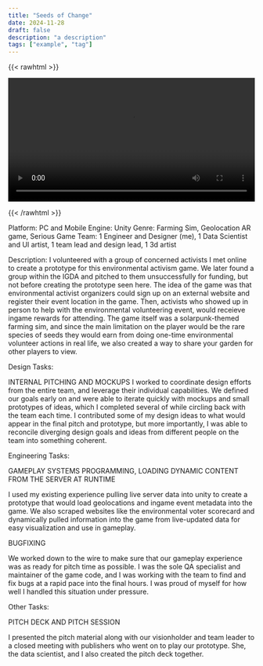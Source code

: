 ```yaml
---
title: "Seeds of Change"
date: 2024-11-28
draft: false
description: "a description"
tags: ["example", "tag"]
---
```


{{< rawhtml >}} 

<video width=100% controls autoplay>
    <source src="/videos/mp4/game-trailer.mp4" type="video/mp4">
    Your browser does not support the video tag.  
</video>

{{< /rawhtml >}}

Platform: PC and Mobile
Engine: Unity
Genre: Farming Sim, Geolocation AR game, Serious Game
Team: 1 Engineer and Designer (me), 1 Data Scientist and UI artist, 1 team lead and design lead, 1 3d artist

Description: I volunteered with a group of concerned activists I met online to create a prototype for this environmental activism game. We later found a group within the IGDA and pitched to them unsuccessfully for funding, but not before creating the prototype seen here. The idea of the game was that environmental activist organizers could sign up on an external website and register their event location in the game. Then, activists who showed up in person to help with the environmental volunteering event, would receieve ingame rewards for attending. The game itself was a solarpunk-themed farming sim, and since the main limitation on the player would be the rare species of seeds they would earn from doing one-time environmental volunteer actions in real life, we also created a way to share your garden for other players to view.

Design Tasks:

INTERNAL PITCHING AND MOCKUPS
I worked to coordinate design efforts from the entire team, and leverage their individual capabilities. We defined our goals early on and were able to iterate quickly with mockups and small prototypes of ideas, which I completed several of while circling back with the team each time. I contributed some of my design ideas to what would appear in the final pitch and prototype, but more importantly, I was able to reconcile diverging design goals and ideas from different people on the team into something coherent.

Engineering Tasks:

GAMEPLAY SYSTEMS PROGRAMMING, LOADING DYNAMIC CONTENT FROM THE SERVER AT RUNTIME

I used my existing experience pulling live server data into unity to create a prototype that would load geolocations and ingame event metadata into the game. We also scraped websites like the environmental voter scorecard and dynamically pulled information into the game from live-updated data for easy visualization and use in gameplay. 

BUGFIXING

We worked down to the wire to make sure that our gameplay experience was as ready for pitch time as possible. I was the sole QA specialist and maintainer of the game code, and I was working with the team to find and fix bugs at a rapid pace into the final hours. I was proud of myself for how well I handled this situation under pressure. 

Other Tasks:

PITCH DECK AND PITCH SESSION

I presented the pitch material along with our visionholder and team leader to a closed meeting with publishers who went on to play our prototype. She, the data scientist, and I also created the pitch deck together.
